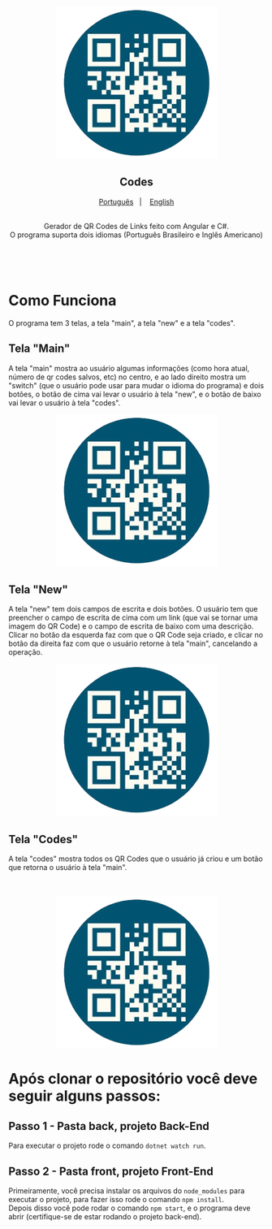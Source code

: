 <p align="center">
    <img alt="CodesLogo" src="front/src/assets/icon.png" />
</p>

<h2 align="center">
  Codes
</h2>

<p align="center">
  <a href="README.md">Português</a>&nbsp;&nbsp;&nbsp;|&nbsp;&nbsp;&nbsp;
  <a href="README.en.md">English</a>
</p>

<p align="center">
  <br>
  Gerador de QR Codes de Links feito com Angular e C#.<br>
  O programa suporta dois idiomas (Português Brasileiro e Inglês Americano)
</p>
<br><br><br>

# Como Funciona
O programa tem 3 telas, a tela "main", a tela "new" e a tela "codes".

## Tela "Main"
A tela "main" mostra ao usuário algumas informações (como hora atual, número de qr codes salvos, etc) no centro, e ao lado direito mostra um "switch" (que o usuário pode usar para mudar o idioma do programa) e dois botões, o botão de cima vai levar o usuário à tela "new", e o botão de baixo vai levar o usuário à tela "codes".                 

<p align="center">
    <img alt="CodesLogo" src="front/src/assets/icon.png" />
</p>

## Tela "New"
A tela "new" tem dois campos de escrita e dois botões. O usuário tem que preencher o campo de escrita de cima com um link (que vai se tornar uma imagem do QR Code) e o campo de escrita de baixo com uma descrição.
Clicar no botão da esquerda faz com que o QR Code seja criado, e clicar no botão da direita faz com que o usuário retorne à tela "main", cancelando a operação. 

<p align="center">
    <img alt="CodesLogo" src="front/src/assets/icon.png" />
</p>

## Tela "Codes"
A tela "codes" mostra todos os QR Codes que o usuário já criou e um botão que retorna o usuário à tela "main".
<br><br><br>

<p align="center">
    <img alt="CodesLogo" src="front/src/assets/icon.png" />
</p>

# Após clonar o repositório você deve seguir alguns passos:

## Passo 1 - Pasta back, projeto Back-End
Para executar o projeto rode o comando ``dotnet watch run``.

## Passo 2 - Pasta front, projeto Front-End
Primeiramente, você precisa instalar os arquivos do ``node_modules`` para executar o projeto, para fazer isso rode o comando ``npm install``. <br>
Depois disso você pode rodar o comando ``npm start``, e o programa deve abrir (certifique-se de estar rodando o projeto back-end).
